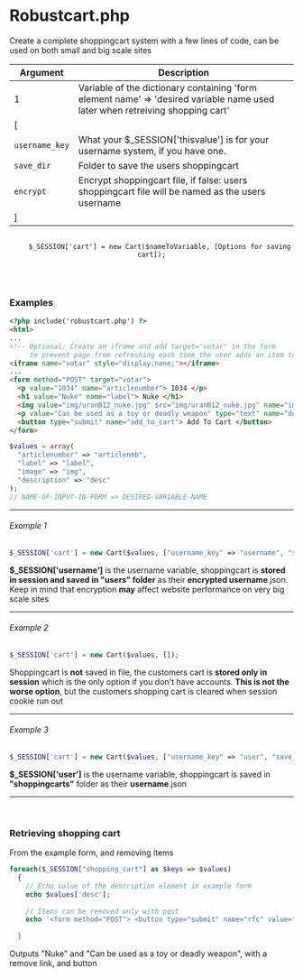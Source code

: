 # Robustcart.php

Create a complete shoppingcart system with a few lines of code, can be used on both small and big scale sites<br>

| Argument | Description |
| --- | --- |
|  1  | Variable of the dictionary containing 'form element name' => 'desired variable name used later when retreiving shopping cart' |
|  [  |  |
| `username_key`  | What your $_SESSION['thisvalue'] is for your username system, if you have one. |
| `save_dir`  | Folder to save the users shoppingcart |
| `encrypt`  | Encrypt shoppingcart file, if false: users shoppingcart file will be named as the users username |
|  ]  |  |
<p align="center">
  <code>
    $_SESSION['cart'] = new Cart($nameToVariable, [Options for saving cart]);
  </code>
 </p>
<br>

### Examples
```html
<?php include('robustcart.php') ?>
<html>
...
<!-- Optional: Create an iframe and add target="votar" in the form
     to prevent page from refreshing each time the user adds an item to their cart -->
<iframe name="votar" style="display:none;"></iframe>
...
<form method="POST" target="votar">
  <p value="1034" name="articlenumber"> 1034 </p>
  <h1 value="Nuke" name="label"> Nuke </h1>
  <img value="img/uranB12_nuke.jpg" src="img/uranB12_nuke.jpg" name="image">
  <p value="Can be used as a toy or deadly weapon" type="text" name="description"> Can be used as a toy or deadly weapon </p>
  <button type="submit" name="add_to_cart"> Add To Cart </button>
</form>
```
```php
$values = array(
  "articlenumber" => "articlenmb", 
  "label" => "label",
  "image" => "img",
  "description" => "desc"
);
// NAME-OF-INPUT-IN-FORM => DESIRED-VARIABLE-NAME
```

___

###### Example 1
```php
$_SESSION['cart'] = new Cart($values, ["username_key" => "username", "save_dir" => "users", "encrypt" => TRUE]);
```
**$_SESSION['username']** is the username variable, shoppingcart is **stored in session and saved in "users" folder** as their **encrypted username**.json. Keep in mind that encryption **may** affect website performance on very big scale sites
___

###### Example 2
```php
$_SESSION['cart'] = new Cart($values, []);
```
Shoppingcart is **not** saved in file, the customers cart is **stored only in session** which is the only option if you don't have accounts. **This is not the worse option**, but the customers shopping cart is cleared when session cookie run out
___


###### Example 3
```php
$_SESSION['cart'] = new Cart($values, ["username_key" => "user", "save_dir" => "shoppingcarts", "encrypt" => FALSE);
```
**$_SESSION['user']** is the username variable, shoppingcart is saved in **"shoppingcarts"** folder as their **username**.json
___

<br>

### Retrieving shopping cart
From the example form, and removing items
```php
foreach($_SESSION["shopping_cart"] as $keys => $values)
  {
    // Echo value of the description element in example form
    echo $values['desc'];
 
    // Items can be removed only with post
    echo '<form method="POST"> <button type="submit" name="rfc" value="'.$values['cart_index'].'"> Remove </button> </form>;
    
  }
```
Outputs "Nuke" and "Can be used as a toy or deadly weapon", with a remove link, and button
